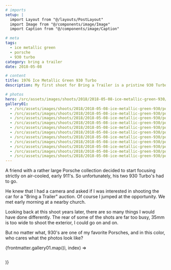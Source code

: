 ```yaml
---
# imports
setup: |
  import Layout from "@/layouts/PostLayout"
  import Image from "@/components/image/Image"
  import Caption from "@/components/image/Caption"

# meta
tags:
  - ice metallic green
  - porsche
  - 930 turbo
category: bring a trailer
date: 2018-05-08

# content
title: 1976 Ice Metallic Green 930 Turbo
description: My first shoot for Bring a Trailer is a pristine 930 Turbo.

# photos
hero: /src/assets/images/shoots/2018/2018-05-08-ice-metallic-green-930/porsche-930-2018_006.jpg
gallery01:
  - /src/assets/images/shoots/2018/2018-05-08-ice-metallic-green-930/porsche-930-2018_001.jpg
  - /src/assets/images/shoots/2018/2018-05-08-ice-metallic-green-930/porsche-930-2018_002.jpg
  - /src/assets/images/shoots/2018/2018-05-08-ice-metallic-green-930/porsche-930-2018_003.jpg
  - /src/assets/images/shoots/2018/2018-05-08-ice-metallic-green-930/porsche-930-2018_004.jpg
  - /src/assets/images/shoots/2018/2018-05-08-ice-metallic-green-930/porsche-930-2018_005.jpg
  - /src/assets/images/shoots/2018/2018-05-08-ice-metallic-green-930/porsche-930-2018_006.jpg
  - /src/assets/images/shoots/2018/2018-05-08-ice-metallic-green-930/porsche-930-2018_007.jpg
  - /src/assets/images/shoots/2018/2018-05-08-ice-metallic-green-930/porsche-930-2018_008.jpg
  - /src/assets/images/shoots/2018/2018-05-08-ice-metallic-green-930/porsche-930-2018_009.jpg
  - /src/assets/images/shoots/2018/2018-05-08-ice-metallic-green-930/porsche-930-2018_010.jpg
  - /src/assets/images/shoots/2018/2018-05-08-ice-metallic-green-930/porsche-930-2018_011.jpg
---
```


A friend with a rather large Porsche collection decided to start focusing strictly on air-cooled, early 911's. So unfortunately, his two 930 Turbo's had to go.

He knew that I had a camera and asked if I was interested in shooting the car for a "Bring a Trailer" auction. Of course I jumped at the opportunity. We met early morning at a nearby church.

Looking back at this shoot years later, there are so many things I would have done differently. The rear of some of the shots are far too busy, 35mm is too wide to shoot the exterior, I could go on and on.

But no matter what, 930's are one of my favorite Porsches, and in this color, who cares what the photos look like?

<div>
    {frontmatter.gallery01.map((i, index) =>
        <figure>
            <picture>
                <Image file={i} />
            </picture>
            <Caption file={i} showMeta={true}>
        </figure>
    )}
</div>
